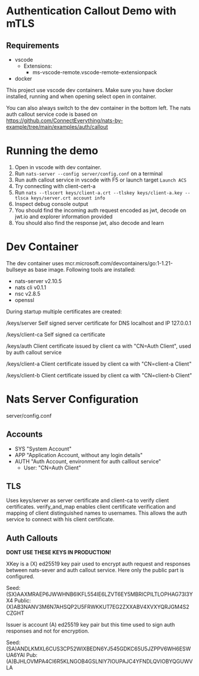 # Authentication Callout Demo with mTLS

## Requirements
- vscode
  - Extensions:
    - ms-vscode-remote.vscode-remote-extensionpack
- docker

This project use vscode dev containers. Make sure you have docker installed, 
running and when opening select open in container.

You can also always switch to the dev container in the bottom left.
The nats auth callout service code is based on https://github.com/ConnectEverything/nats-by-example/tree/main/examples/auth/callout


# Running the demo

1. Open in vscode with dev container.
2. Run `nats-server --config server/config.conf` on a terminal
3. Run auth callout service in vscode with F5 or launch target `Launch ACS`
4. Try connecting with client-cert-a
  1. Run `nats --tlscert keys/client-a.crt --tlskey keys/client-a.key --tlsca keys/server.crt account info`
5. Inspect debug console output
  1. You should find the incoming auth request encoded as jwt, decode on jwt.io and explorer information provided
  2. You should also find the response jwt, also decode and learn

# Dev Container

The dev container uses mcr.microsoft.com/devcontainers/go:1-1.21-bullseye as base image.
Following tools are installed:
 - nats-server v2.10.5
 - nats cli v0.1.1
 - nsc v2.8.5
 - openssl

During startup multiple certificates are created:

/keys/server Self signed server certificate for DNS localhost and IP 127.0.0.1

/keys/client-ca Self signed ca certificate

/keys/auth Client certificate issued by client ca with "CN=Auth Client", used by auth callout service

/keys/client-a Client certificate issued by client ca with "CN=client-a Client"

/keys/client-b Client certificate issued by client ca with "CN=client-b Client"

# Nats Server Configuration

server/config.conf

## Accounts

- SYS "System Account"
- APP "Application Account, without any login details"
- AUTH "Auth Account, environment for auth calllout service"
  - User: "CN=Auth Client"

## TLS

Uses keys/server as server certificate and client-ca to verify client certificates.
verify_and_map enables client certificate verification and mapping of client 
distinguished names to usernames. This allows the auth service to connect with his 
client certificate.

## Auth Callouts

**DONT USE THESE KEYS IN PRODUCTION!**

XKey is a (X) ed25519 key pair used to encrypt auth request and responses between 
nats-sever and auth callout service. Here only the public part is configured.

Seed:   (SX)AAXMRAEP6JWWHNB6IKFL554IE6LZVT6EY5MBRICPILTLOPHAG73I3YX4
Public: (X)AB3NANV3M6N7AHSQP2U5FRWKKUT7EG2ZXXABV4XVXYQRJGM4S2CZGHT

Issuer is account (A) ed25519 key pair but this time used to sign auth responses 
and not for encryption.

Seed: (SA)ANDLKMXL6CUS3CP52WIXBEDN6YJ545GDKC65U5JZPPV6WH6ESWUA6YAI
Pub: (A)BJHLOVMPA4CI6R5KLNGOB4GSLNIY7IOUPAJC4YFNDLQVIOBYQGUWVLA